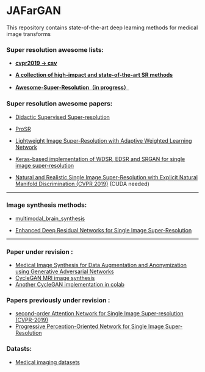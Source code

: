 # JAFarGAN
This repository contains state-of-the-art deep learning methods for medical image transforms
  
### Super resolution awesome lists:
<!-- * 3D-ED-GAN - [Shape Inpainting using 3D Generative Adversarial Network and Recurrent Convolutional Networks](https://arxiv.org/abs/1711.06375)  -->
<!-- * 3D-GAN - [Learning a Probabilistic Latent Space of Object Shapes via 3D Generative-Adversarial Modeling](https://arxiv.org/abs/1610.07584) ([github](https://github.com/zck119/3dgan-release)) -->
<!-- * 3D-IWGAN - [Improved Adversarial Systems for 3D Object Generation and Reconstruction](https://arxiv.org/abs/1707.09557) ([github](https://github.com/EdwardSmith1884/3D-IWGAN)) -->
 
- **[cvpr2019 -> csv](https://github.com/extreme-assistant/cvpr2019/blob/master/cvpr_2019_githublinks.csv)**
* **[A collection of high-impact and state-of-the-art SR methods](https://github.com/YapengTian/Single-Image-Super-Resolution)**

- **[Awesome-Super-Resolution（in progress）](https://github.com/ChaofWang/Awesome-Super-Resolution)**

### Super resolution awesome papers:

* [Didactic Supervised Super-resolution](https://github.com/lalit184/SuperResolution)
* [ProSR](https://github.com/fperazzi/proSR)
* [Lightweight Image Super-Resolution with Adaptive Weighted Learning Network](https://github.com/ChaofWang/AWSRN)
* [Keras-based implementation of WDSR, EDSR and SRGAN for single image super-resolution](https://github.com/krasserm/super-resolution)

* [Natural and Realistic Single Image Super-Resolution with Explicit Natural Manifold Discrimination (CVPR 2019)](https://github.com/JWSoh/NatSR) (CUDA needed)


---

### Image synthesis methods:

* [multimodal_brain_synthesis](https://github.com/agis85/multimodal_brain_synthesis)
- [Enhanced Deep Residual Networks for Single Image Super-Resolution](https://github.com/Saafke/EDSR_Tensorflow)

---
### Paper under revision :
* [Medical Image Synthesis for Data Augmentation and Anonymization using Generative Adversarial Networks](https://github.com/harshitAgr/brain-synthesis-lesion-segmentation)
* [CycleGAN MRI image synthesis](https://github.com/simontomaskarlsson/GAN-MRI)
* [Another CycleGAN implementation in colab](https://github.com/Siddhartha24795/Medical-Image-Synthesis)

### Papers previously under revision :
* [second-order Attention Network for Single Image Super-resolution (CVPR-2019)](https://github.com/daitao/SAN)
* [Progressive Perception-Oriented Network for Single Image Super-Resolution](https://github.com/Zheng222/PPON)

### Datasts:
* [Medical imaging datasets](https://github.com/sfikas/medical-imaging-dataset)
